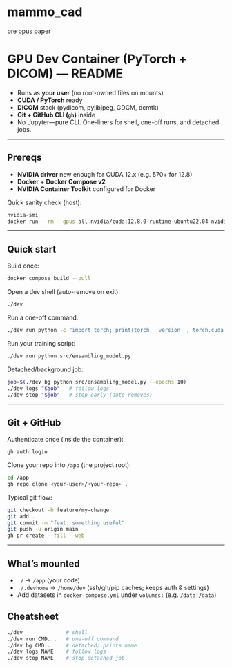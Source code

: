 # mammo_cad
pre opus paper

# GPU Dev Container (PyTorch + DICOM) — README

* Runs as **your user** (no root-owned files on mounts)
* **CUDA / PyTorch** ready
* **DICOM** stack (pydicom, pylibjpeg, GDCM, dcmtk)
* **Git + GitHub CLI (`gh`)** inside
* No Jupyter—pure CLI. One-liners for shell, one-off runs, and detached jobs.

---

## Prereqs

* **NVIDIA driver** new enough for CUDA 12.x (e.g. 570+ for 12.8)
* **Docker** + **Docker Compose v2**
* **NVIDIA Container Toolkit** configured for Docker

Quick sanity check (host):

```bash
nvidia-smi
docker run --rm --gpus all nvidia/cuda:12.8.0-runtime-ubuntu22.04 nvidia-smi
```

---

## Quick start

Build once:

```bash
docker compose build --pull
```

Open a dev shell (auto-remove on exit):

```bash
./dev
```

Run a one-off command:

```bash
./dev run python -c "import torch; print(torch.__version__, torch.cuda.is_available())"
```

Run your training script:

```bash
./dev run python src/ensambling_model.py
```

Detached/background job:

```bash
job=$(./dev bg python src/ensambling_model.py --epochs 10)
./dev logs "$job"   # follow logs
./dev stop "$job"   # stop early (auto-removes)
```

---

## Git + GitHub

Authenticate once (inside the container):

```bash
gh auth login
```

Clone your repo into `/app` (the project root):

```bash
cd /app
gh repo clone <your-user>/<your-repo> .
```

Typical git flow:

```bash
git checkout -b feature/my-change
git add .
git commit -m "feat: something useful"
git push -u origin main
gh pr create --fill --web
```
---

## What’s mounted

* `./` → `/app` (your code)
* `./.devhome` → `/home/dev` (ssh/gh/pip caches; keeps auth & settings)
* Add datasets in `docker-compose.yml` under `volumes:` (e.g. `/data:/data`)

## Cheatsheet

```bash
./dev              # shell
./dev run CMD...   # one-off command
./dev bg CMD...    # detached; prints name
./dev logs NAME    # follow logs
./dev stop NAME    # stop detached job
```
